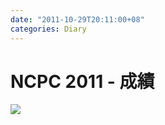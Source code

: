 ```yaml
---
date: "2011-10-29T20:11:00+08"
categories: Diary
---
```

# NCPC 2011 - 成績

![](https://ooo.0o0.ooo/2017/04/07/58e78229bd305.png)
